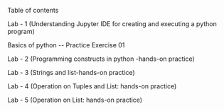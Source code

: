 Table of contents

Lab - 1 (Understanding Jupyter IDE for creating and executing a python program)

Basics of python -- Practice Exercise 01

Lab - 2 (Programming constructs in python -hands-on practice)

Lab - 3 (Strings and list-hands-on practice)

Lab - 4 (Operation on Tuples and List: hands-on practice)

Lab - 5 (Operation on List: hands-on practice)
